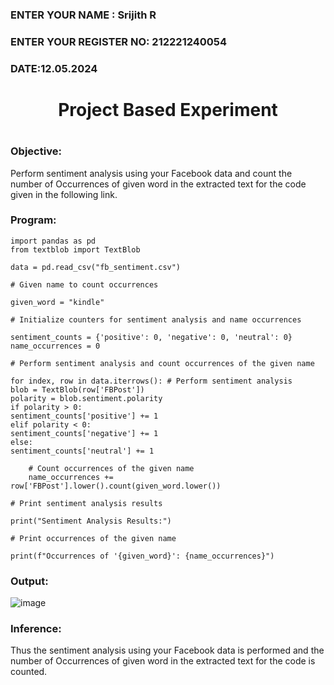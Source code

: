 <H3>ENTER YOUR NAME : Srijith R</H3>
<H3>ENTER YOUR REGISTER NO: 212221240054 </H3>
<H3>DATE:12.05.2024</H3>

<H1 Align="center">Project Based Experiment<H1>
  
### Objective:
Perform sentiment analysis using your Facebook data and count the number of Occurrences of given word in the extracted text for the code given in the following link.
  
### Program:
```
import pandas as pd
from textblob import TextBlob

data = pd.read_csv("fb_sentiment.csv")

# Given name to count occurrences

given_word = "kindle"

# Initialize counters for sentiment analysis and name occurrences

sentiment_counts = {'positive': 0, 'negative': 0, 'neutral': 0}
name_occurrences = 0

# Perform sentiment analysis and count occurrences of the given name

for index, row in data.iterrows(): # Perform sentiment analysis
blob = TextBlob(row['FBPost'])
polarity = blob.sentiment.polarity
if polarity > 0:
sentiment_counts['positive'] += 1
elif polarity < 0:
sentiment_counts['negative'] += 1
else:
sentiment_counts['neutral'] += 1

    # Count occurrences of the given name
    name_occurrences += row['FBPost'].lower().count(given_word.lower())

# Print sentiment analysis results

print("Sentiment Analysis Results:")

# Print occurrences of the given name

print(f"Occurrences of '{given_word}': {name_occurrences}")

```

### Output:
![image](https://github.com/srijithmass/Project-Based-Experiment-AAI/assets/86846530/3efa6667-76d3-4d6b-8b45-a136abdda4d6)


### Inference:

Thus the sentiment analysis using your Facebook data  is performed and the number of Occurrences of given word in the extracted text for the code is counted.
```
